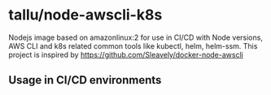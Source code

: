 # tallu/node-awscli-k8s
Nodejs image based on amazonlinux:2 for use in CI/CD with Node versions, AWS CLI and k8s related common tools like kubectl, helm, helm-ssm. This project is inspired by https://github.com/Sleavely/docker-node-awscli 

## Usage in CI/CD environments

